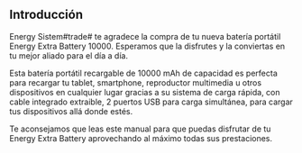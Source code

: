 ## Introducción

Energy Sistem#trade# te agradece la compra de tu nueva batería portátil Energy Extra Battery 10000. Esperamos que la disfrutes y la conviertas en tu mejor aliado para el día a día.

Esta batería portátil recargable de 10000 mAh de capacidad es perfecta para recargar tu tablet, smartphone, reproductor multimedia u otros dispositivos en cualquier lugar gracias a su sistema de carga rápida, con cable integrado extraible, 2 puertos USB para carga simultánea, para cargar tus dispositivos allá donde estés.

Te aconsejamos que leas este manual para que puedas disfrutar de tu Energy Extra Battery aprovechando al máximo todas sus prestaciones.

